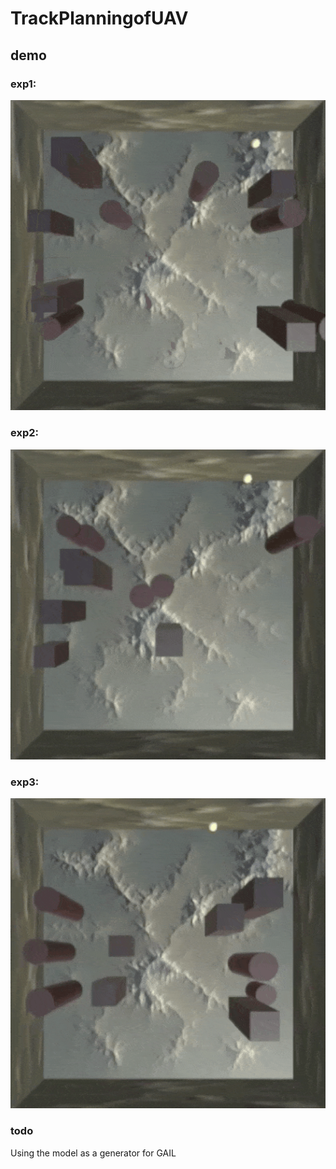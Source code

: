 # TrackPlanningofUAV

## demo

### exp1:

![](https://raw.githubusercontent.com/HU75/RepoforPic/main/1.gif)

### exp2:

![](https://raw.githubusercontent.com/HU75/RepoforPic/main/2.gif)

### exp3:

![](https://raw.githubusercontent.com/HU75/RepoforPic/main/3.gif)

### todo

Using the model as a generator for GAIL

